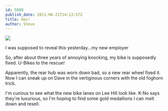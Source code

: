 ```yaml
---
id: 5888
publish_date: 2011-06-21T14:13:57Z
title: Hai!
author: Steve
---
```

![](http://www.flagstafffrenzy.org/wp-content/uploads/2011/06/dojo4.png)

I was supposed to reveal this yesterday...my new employer

So, after about three years of annoying knocking, my bike is supposedly fixed. U-Bikes to the rescue!

Apparently, the rear hub was worn down bad, so a new rear wheel fixed it. Now I can sneak up on Dave in the vertiginous corners with the old foghorn trick.

I'm curious to see what the new bike lanes on Lee Hill look like. K-No says they're luxurious, so I'm hoping to find some gold medallions I can melt down and resell.